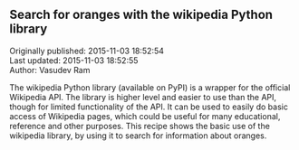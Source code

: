 ## Search for oranges with the wikipedia Python library  
Originally published: 2015-11-03 18:52:54  
Last updated: 2015-11-03 18:52:55  
Author: Vasudev Ram  
  
The wikipedia Python library (available on PyPI) is a wrapper for the official Wikipedia API. The library is higher level and easier to use than the API, though for limited functionality of the API. It can be used to easily do basic access of Wikipedia pages, which could be useful for many educational, reference and other purposes. This recipe shows the basic use of the wikipedia library, by using it to search for information about oranges.
